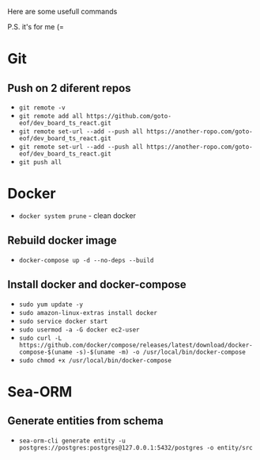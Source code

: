 
Here are some usefull commands 

P.S. it's for me (=

# Git
## Push on 2 diferent repos
- `git remote -v`
- `git remote add all https://github.com/goto-eof/dev_board_ts_react.git`
- `git remote set-url --add --push all https://another-ropo.com/goto-eof/dev_board_ts_react.git`
- `git remote set-url --add --push all https://another-ropo.com/goto-eof/dev_board_ts_react.git`
- `git push all`


# Docker
- `docker system prune` - clean docker

## Rebuild docker image
- `docker-compose up -d --no-deps --build`

## Install docker and docker-compose
- `sudo yum update -y`
- `sudo amazon-linux-extras install docker`
- `sudo service docker start`
- `sudo usermod -a -G docker ec2-user`
- `sudo curl -L https://github.com/docker/compose/releases/latest/download/docker-compose-$(uname -s)-$(uname -m) -o /usr/local/bin/docker-compose`
- `sudo chmod +x /usr/local/bin/docker-compose`


# Sea-ORM
## Generate entities from schema
- `sea-orm-cli generate entity -u postgres://postgres:postgres@127.0.0.1:5432/postgres -o entity/src`
